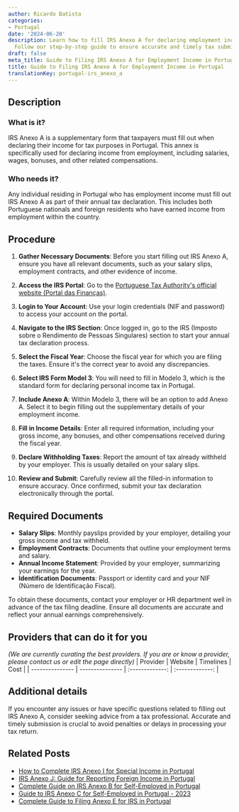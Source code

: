 ```yaml
---
author: Ricardo Batista
categories:
- Portugal
date: '2024-06-20'
description: Learn how to fill IRS Anexo A for declaring employment income in Portugal.
  Follow our step-by-step guide to ensure accurate and timely tax submissions.
draft: false
meta_title: Guide to Filing IRS Anexo A for Employment Income in Portugal
title: Guide to Filing IRS Anexo A for Employment Income in Portugal
translationKey: portugal-irs_anexo_a
---
```





## Description
### What is it?
IRS Anexo A is a supplementary form that taxpayers must fill out when declaring their income for tax purposes in Portugal. This annex is specifically used for declaring income from employment, including salaries, wages, bonuses, and other related compensations.

### Who needs it?
Any individual residing in Portugal who has employment income must fill out IRS Anexo A as part of their annual tax declaration. This includes both Portuguese nationals and foreign residents who have earned income from employment within the country.

## Procedure
1. **Gather Necessary Documents**: Before you start filling out IRS Anexo A, ensure you have all relevant documents, such as your salary slips, employment contracts, and other evidence of income.
   
2. **Access the IRS Portal**: Go to the [Portuguese Tax Authority's official website (Portal das Finanças)](https://www.portaldasfinancas.gov.pt).

3. **Login to Your Account**: Use your login credentials (NIF and password) to access your account on the portal.
   
4. **Navigate to the IRS Section**: Once logged in, go to the IRS (Imposto sobre o Rendimento de Pessoas Singulares) section to start your annual tax declaration process.
   
5. **Select the Fiscal Year**: Choose the fiscal year for which you are filing the taxes. Ensure it's the correct year to avoid any discrepancies.

6. **Select IRS Form Model 3**: You will need to fill in Modelo 3, which is the standard form for declaring personal income tax in Portugal.
   
7. **Include Anexo A**: Within Modelo 3, there will be an option to add Anexo A. Select it to begin filling out the supplementary details of your employment income.
   
8. **Fill in Income Details**: Enter all required information, including your gross income, any bonuses, and other compensations received during the fiscal year.
   
9. **Declare Withholding Taxes**: Report the amount of tax already withheld by your employer. This is usually detailed on your salary slips.
   
10. **Review and Submit**: Carefully review all the filled-in information to ensure accuracy. Once confirmed, submit your tax declaration electronically through the portal.

## Required Documents
- **Salary Slips**: Monthly payslips provided by your employer, detailing your gross income and tax withheld.
- **Employment Contracts**: Documents that outline your employment terms and salary.
- **Annual Income Statement**: Provided by your employer, summarizing your earnings for the year.
- **Identification Documents**: Passport or identity card and your NIF (Número de Identificação Fiscal).

To obtain these documents, contact your employer or HR department well in advance of the tax filing deadline. Ensure all documents are accurate and reflect your annual earnings comprehensively.

## Providers that can do it for you
_(We are currently curating the best providers. If you are or know a provider, please contact us or edit the page directly)_
| Provider        |     Website     |     Timelines    |       Cost      |
| --------------- | --------------- |  :-------------: | :-------------: |

## Additional details
If you encounter any issues or have specific questions related to filling out IRS Anexo A, consider seeking advice from a tax professional. Accurate and timely submission is crucial to avoid penalties or delays in processing your tax return.


## Related Posts

- [How to Complete IRS Anexo I for Special Income in Portugal](https://tramitit.com/guides/portugal/irs_anexo_i/)
- [IRS Anexo J: Guide for Reporting Foreign Income in Portugal](https://tramitit.com/guides/portugal/irs_anexo_j/)
- [Complete Guide on IRS Anexo B for Self-Employed in Portugal](https://tramitit.com/guides/portugal/irs_anexo_b/)
- [Guide to IRS Anexo C for Self-Employed in Portugal - 2023](https://tramitit.com/guides/portugal/irs_anexo_c/)
- [Complete Guide to Filing Anexo E for IRS in Portugal](https://tramitit.com/guides/portugal/irs_anexo_e/)